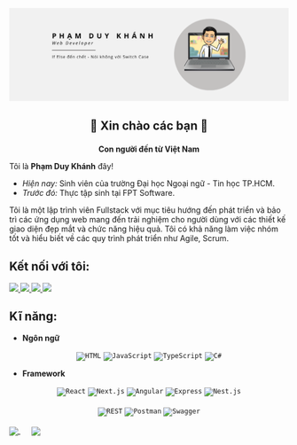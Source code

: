 ![alt text](/images/banner.png)

## <p align="center">🎉 Xin chào các bạn 🙌</p>

<p align="center"><strong>Con người đến từ Việt Nam</strong></p>

Tôi là <strong>Phạm Duy Khánh</strong> đây!

- <i>Hiện nay: </i> Sinh viên của trường Đại học Ngoại ngữ - Tin học TP.HCM.
- <i>Trước đó: </i> Thực tập sinh tại FPT Software.

Tôi là một lập trình viên Fullstack với mục tiêu hướng đến phát triển và bảo trì các ứng dụng web mang đến trải nghiệm cho người dùng với các thiết kế giao diện đẹp mắt và chức năng hiệu quả. Tôi có khả năng làm việc nhóm tốt và hiểu biết về các quy trình phát triển như Agile, Scrum.

## Kết nối với tôi:

<a href="https://www.linkedin.com/in/ph%E1%BA%A1m-duy-kh%C3%A1nh-8732a0241/">
    <img src="https://img.shields.io/badge/Linked_In-0099E5?style=for-the-badge&logo=LinkedIn&logoColor=white">
</a>

<a href="https://www.facebook.com/duykhanh.pham.110/">
    <img  src="https://img.shields.io/badge/Facebook-512BD4?style=for-the-badge&logo=Facebook&logoColor=white">
</a>

<a href="https://www.instagram.com/xxmcmielxx/">
    <img  src="https://img.shields.io/badge/Instagram-F8DC75?style=for-the-badge&logo=Instagram&logoColor=FD366E">
</a>

<a href="#">
    <img  src="https://img.shields.io/badge/Gmail-0D1129?style=for-the-badge&logo=Gmail&logoColor=D6180B">
</a>

## Kĩ năng:
- <strong>Ngôn ngữ</strong>
<div align="center">
	<code><img width="50" src="https://user-images.githubusercontent.com/25181517/192158954-f88b5814-d510-4564-b285-dff7d6400dad.png" alt="HTML" title="HTML"/></code>
	<code><img width="50" src="https://user-images.githubusercontent.com/25181517/117447155-6a868a00-af3d-11eb-9cfe-245df15c9f3f.png" alt="JavaScript" title="JavaScript"/></code>
	<code><img width="50" src="https://user-images.githubusercontent.com/25181517/183890598-19a0ac2d-e88a-4005-a8df-1ee36782fde1.png" alt="TypeScript" title="TypeScript"/></code>
	<code><img width="50" src="https://user-images.githubusercontent.com/25181517/121405384-444d7300-c95d-11eb-959f-913020d3bf90.png" alt="C#" title="C#"/></code>
</div>

- <strong>Framework</strong>

<div align="center">
	<code><img width="50" src="https://user-images.githubusercontent.com/25181517/183897015-94a058a6-b86e-4e42-a37f-bf92061753e5.png" alt="React" title="React"/></code>
	<code><img width="50" src="https://github.com/marwin1991/profile-technology-icons/assets/136815194/5f8c622c-c217-4649-b0a9-7e0ee24bd704" alt="Next.js" title="Next.js"/></code>
	<code><img width="50" src="https://user-images.githubusercontent.com/25181517/183890595-779a7e64-3f43-4634-bad2-eceef4e80268.png" alt="Angular" title="Angular"/></code>
	<code><img width="50" src="https://user-images.githubusercontent.com/25181517/183859966-a3462d8d-1bc7-4880-b353-e2cbed900ed6.png" alt="Express" title="Express"/></code>
	<code><img width="50" src="https://github.com/marwin1991/profile-technology-icons/assets/136815194/519bfaf3-c242-431e-a269-876979f05574" alt="Nest.js" title="Nest.js"/></code>
</div>

</br>

<div align="center">
	<code><img width="50" src="https://user-images.githubusercontent.com/25181517/192107858-fe19f043-c502-4009-8c47-476fc89718ad.png" alt="REST" title="REST"/></code>
	<code><img width="50" src="https://user-images.githubusercontent.com/25181517/192109061-e138ca71-337c-4019-8d42-4792fdaa7128.png" alt="Postman" title="Postman"/></code>
	<code><img width="50" src="https://user-images.githubusercontent.com/25181517/186711335-a3729606-5a78-4496-9a36-06efcc74f800.png" alt="Swagger" title="Swagger"/></code>
</div>

</br>

<a style="margin-right:20px;" href="https://github.com/anuraghazra/convoychat">
  <img height=200 align="center" src="https://github-readme-stats.vercel.app/api/top-langs?username=phamduykhanh2k&layout=compact&langs_count=8&card_width=300" />
</a>
<a href="https://github.com/anuraghazra/github-readme-stats">
  <img height=200 align="center" src="https://github-readme-stats.vercel.app/api?username=phamduykhanh2k" />
</a>
